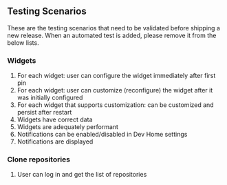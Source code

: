 ## Testing Scenarios

These are the testing scenarios that need to be validated before shipping a new release.  When an automated test is added, please remove it from the below lists.

### Widgets

1. For each widget: user can configure the widget immediately after first pin
1. For each widget: user can customize (reconfigure) the widget after it was initially configured
1. For each widget that supports customization: can be customized and persist after restart
1. Widgets have correct data
1. Widgets are adequately performant
1. Notifications can be enabled/disabled in Dev Home settings
1. Notifications are displayed

### Clone repositories

1. User can log in and get the list of repositories

